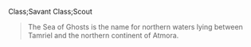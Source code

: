 Class;Savant Class;Scout
>The Sea of Ghosts is the name for northern waters lying between Tamriel and the northern continent of Atmora.